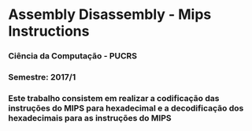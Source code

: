 # Assembly Disassembly - Mips Instructions
### Ciência da Computação - PUCRS
### Semestre: 2017/1

### Este trabalho consistem em realizar a codificação das instruções do MIPS para hexadecimal e a decodificação dos hexadecimais para as instruções do MIPS
